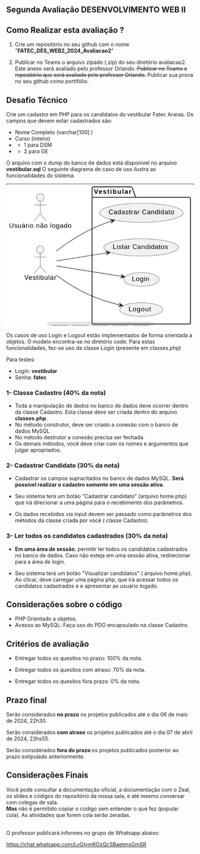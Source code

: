 ## Segunda Avaliação DESENVOLVIMENTO WEB II



## Como Realizar esta avaliação ?

1. Crie um repositório no seu github com o nome "<b>FATEC_DES_WEB2_2024_Avaliacao2</b>"

2. Publicar no Teams o arquivo zipado (.zip) do seu diretório avaliacao2. Este anexo será avaliado pelo professor Orlando.<del> Publicar no Teams o repositório que será avaliado pelo professor Orlando.</del> Publicar sua prova no seu github como portifólio.


##  Desafio Técnico

Crie um cadastro em PHP para os candidatos do vestibular Fatec Araras. Os campos que devem estar cadastrados são: 

 - Nome Completo (varchar[100] )
 - Curso (inteiro)
 - - 1 para DSM
 - - 2 para GE


O arquivo com o dump do banco de dados está disponível no arquivo <b>vestibular.sql</b>
O seguinte diagrama de caso de uso ilustra as funcionalidades do sistema. 

![alt text](caso_uso.png)

Os casos de uso Login e Logout estão implementados de forma orientada a objetos. O modelo encontra-se no diretório code. Para estas funcionalidades, fez-se uso da classe Login (presente em classes.php)

Para testes:
- Login: <b>vestibular</b>
- Senha: <b>fatec</b>


### 1- Classe Cadastro (40% da nota)
- Toda a manipulação de dados no banco de dados deve ocorrer dentro da classe Cadastro. Esta classe deve ser criada dentro do arquivo <b>classes.php</b>.
- No método construtor, deve ser criado a conexão com o banco de dados MySQL 
- No método destrutor a conexão precisa ser fechada. 
- Os demais métodos, você deve criar com os nomes e argumentos que julgar apropriados.

### 2- Cadastrar Candidato (30% da nota)
- Cadastrar os campos supracitados no banco de dados MySQL. <b>Será possível realizar o cadastro somente em uma sessão ativa</b>.

- Seu sistema terá um botão "Cadastrar candidato" (arquivo home.php) que irá direcionar a uma página para o recebimento dos parâmetros.

- Os dados recebidos via input devem ser passado como parâmetros dos métodos da classe criada por você ( classe Cadastro).


### 3- Ler todos os candidatos cadastrados (30% da nota)
- <b>Em uma área de sessão</b>, permitir ler todos os candidatos cadastrados no banco de dados. Caso não esteja em uma sessão ativa, redirecionar para a área de login.

- Seu sistema terá um botão "Visualizar candidatos" ( arquivo home.php). Ao clicar, deve carregar uma página php, que irá acessar todos os candidatos cadastrados e e apresentar ao usuário logado.

## Considerações sobre o código

- PHP Orientado a objetos.
- Acesso ao MySQL: Faça uso do PDO encapsulado na classe Cadastro.

## Critérios de avaliação

- Entregar todos os quesitos no prazo: 100% da nota.

- Entregar todos os quesitos com atraso: 70% da nota.

- Entregar todos os quesitos fora prazo: 0% da nota.

## Prazo final

Serão considerados <b>no prazo</b> os projetos publicados até o dia 06 de maio de 2024, 22h30.

Serão considerados <b>com atraso</b> os projetos publicados até o dia 07 de abril de 2024, 23hs55.

Serão considerados <b>fora do prazo </b> os projetos publicados posterior ao prazo estipulado anteriormente.

## Considerações Finais

Você pode consultar a documentação oficial, a documentação com o Zeal, os slides e códigos do repositório da nossa sala, e até mesmo conversar com colegas de sala.  
<b>Mas</b> não é permitido copiar o código sem entender o que fez (popular cola). As atividades que forem cola serão zeradas.

<br>
O professor publicará informes no grupo de Whatsapp abaixo:

https://chat.whatsapp.com/LvGIymKOzQc5BaetmsGmSR